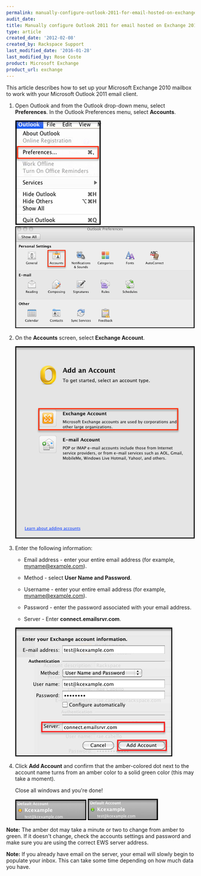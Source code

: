 ```yaml
---
permalink: manually-configure-outlook-2011-for-email-hosted-on-exchange-2010/
audit_date:
title: Manually configure Outlook 2011 for email hosted on Exchange 2010
type: article
created_date: '2012-02-08'
created_by: Rackspace Support
last_modified_date: '2016-01-28'
last_modified_by: Rose Coste
product: Microsoft Exchange
product_url: exchange
---
```


This article describes how to set up your
Microsoft Exchange 2010 mailbox
to work with your
Microsoft Outlook 2011 email client.

1. Open Outlook and from the Outlook drop-down menu, select
   **Preferences**. In the Outlook Preferences menu, select **Accounts**.

   ![](E&AOutlook2011IMAP.png)
   ![](E&AOutlook2011IMAP2.png)

2. On the **Accounts** screen, select **Exchange Account**.

   ![](E&AOutlook2011Exchange.png)

3. Enter the following information:

   - Email address - enter your entire email address
     (for example, myname@example.com).

   - Method - select **User Name and Password**.

   - Username - enter your entire email address
     (for example, myname@example.com).

   - Password - enter the password associated with your email address.

   - Server - Enter **connect.emailsrvr.com**.

    ![](Outlook2011WithExchange2010.png)

4. Click **Add Account** and confirm that the amber-colored dot
   next to the account name turns from an amber color to a solid green color
   (this may take a moment).

   Close all windows and you're done!

   ![](E&AOutlook2011Exchange4.png)
   ![](E&AOutlook2011Exchange3.png)

**Note:** The amber dot may take a minute or two to change from amber to
green. If it doesn't change, check the accounts settings and password and make
sure you are using the correct EWS server address.

**Note:** If you already
have email on the server, your email will slowly begin to populate your
inbox. This can take some time depending on how much data you have.
